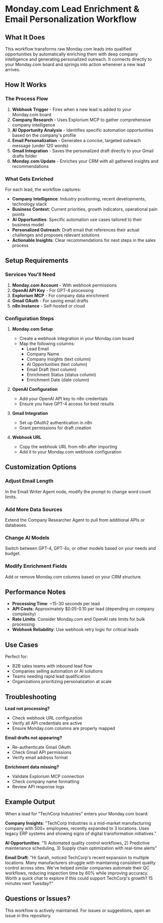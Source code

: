 # Monday.com Lead Enrichment & Email Personalization Workflow

## What It Does

This workflow transforms raw Monday.com leads into qualified opportunities by automatically enriching them with deep company intelligence and generating personalized outreach. It connects directly to your Monday.com board and springs into action whenever a new lead arrives.

## How It Works

### The Process Flow

1. **Webhook Trigger** - Fires when a new lead is added to your Monday.com board
2. **Company Research** - Uses Explorium MCP to gather comprehensive company intelligence
3. **AI Opportunity Analysis** - Identifies specific automation opportunities based on the company's profile
4. **Email Personalization** - Generates a concise, targeted outreach message (under 120 words)
5. **Gmail Integration** - Saves the personalized draft directly to your Gmail drafts folder
6. **Monday.com Update** - Enriches your CRM with all gathered insights and recommendations

### What Gets Enriched

For each lead, the workflow captures:
- **Company Intelligence**: Industry positioning, recent developments, technology stack
- **Business Context**: Current priorities, growth indicators, operational pain points
- **AI Opportunities**: Specific automation use cases tailored to their business model
- **Personalized Outreach**: Draft email that references their actual challenges and proposes relevant solutions
- **Actionable Insights**: Clear recommendations for next steps in the sales process

## Setup Requirements

### Services You'll Need

1. **Monday.com Account** - With webhook permissions
2. **OpenAI API Key** - For GPT-4 processing
3. **Explorium MCP** - For company data enrichment
4. **Gmail OAuth** - For saving email drafts
5. **n8n Instance** - Self-hosted or cloud

### Configuration Steps

1. **Monday.com Setup**
   - Create a webhook integration in your Monday.com board
   - Map the following columns:
     - Lead Email
     - Company Name
     - Company Insights (text column)
     - AI Opportunities (text column)
     - Email Draft (text column)
     - Enrichment Status (status column)
     - Enrichment Date (date column)

2. **OpenAI Configuration**
   - Add your OpenAI API key to n8n credentials
   - Ensure you have GPT-4 access for best results

3. **Gmail Integration**
   - Set up OAuth2 authentication in n8n
   - Grant permissions for draft creation

4. **Webhook URL**
   - Copy the webhook URL from n8n after importing
   - Add it to your Monday.com webhook configuration

## Customization Options

### Adjust Email Length
In the Email Writer Agent node, modify the prompt to change word count limits.

### Add More Data Sources
Extend the Company Researcher Agent to pull from additional APIs or databases.

### Change AI Models
Switch between GPT-4, GPT-4o, or other models based on your needs and budget.

### Modify Enrichment Fields
Add or remove Monday.com columns based on your CRM structure.

## Performance Notes

- **Processing Time**: ~15-30 seconds per lead
- **API Costs**: Approximately $0.05-0.10 per lead (depending on company complexity)
- **Rate Limits**: Consider Monday.com and OpenAI rate limits for bulk processing
- **Webhook Reliability**: Use webhook retry logic for critical leads

## Use Cases

Perfect for:
- B2B sales teams with inbound lead flow
- Companies selling automation or AI solutions
- Teams needing rapid lead qualification
- Organizations prioritizing personalization at scale

## Troubleshooting

**Lead not processing?**
- Check webhook URL configuration
- Verify all API credentials are active
- Ensure Monday.com columns are properly mapped

**Email drafts not appearing?**
- Re-authenticate Gmail OAuth
- Check Gmail API permissions
- Verify email address format

**Enrichment data missing?**
- Validate Explorium MCP connection
- Check company name formatting
- Review API response logs

## Example Output

When a lead for "TechCorp Industries" enters your Monday.com board:

**Company Insights**: "TechCorp Industries is a mid-market manufacturing company with 500+ employees, recently expanded to 3 locations. Uses legacy ERP systems and showing signs of digital transformation initiatives."

**AI Opportunities**: "1) Automated quality control workflows, 2) Predictive maintenance scheduling, 3) Supply chain optimization with real-time alerts"

**Email Draft**: "Hi Sarah, noticed TechCorp's recent expansion to multiple locations. Many manufacturers struggle with maintaining consistent quality control across sites. We've helped similar companies automate their QC workflows, reducing inspection time by 60% while improving accuracy. Worth a quick chat to explore if this could support TechCorp's growth? 15 minutes next Tuesday?"

## Questions or Issues?

This workflow is actively maintained. For issues or suggestions, open an issue in this repository.